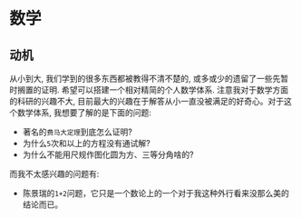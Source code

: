 # 数学

## 动机

从小到大, 我们学到的很多东西都被教得不清不楚的, 或多或少的遗留了一些先暂时搁置的证明. 希望可以搭建一个相对精简的个人数学体系. 注意我对于数学方面的科研的兴趣不大, 目前最大的兴趣在于解答从小一直没被满足的好奇心。对于这个数学体系, 我想要了解的是下面的问题:

- 著名的`费马大定理`到底怎么证明?
- 为什么`5`次和以上的方程没有通试解?
- 为什么不能用尺规作图化圆为方、三等分角啥的?

而我不太感兴趣的问题有:

- 陈景瑞的`1+2`问题，它只是一个数论上的一个对于我这种外行看来没那么美的结论而已。
